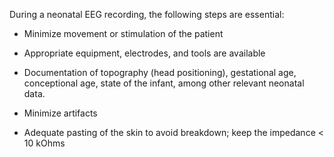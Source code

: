 During a neonatal EEG recording, the following steps are essential:

- Minimize movement or stimulation of the patient

- Appropriate equipment, electrodes, and tools are available

- Documentation of topography (head positioning), gestational age, conceptional age, state of the infant, among other relevant neonatal data.

- Minimize artifacts

- Adequate pasting of the skin to avoid breakdown; keep the impedance < 10 kOhms